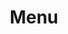 ---
eleventyExcludeFromCollections: true
eleventyNavigation:
    key: Menu
    order: 3
title: "Menu"
layout: "layouts/menu.html"
permalink: "/menu/index.html"
backgroundImg: ""
headline: "Menu"
subheadline: ""
mainMenu:
    headline: "What Are You Craving?"
specialMenu:
    headline: "Looking for Something Special?"
    subheadline: "Take a look at our weekly specials available for each day of the week"
---